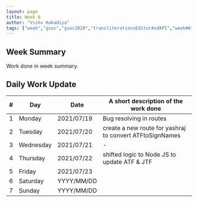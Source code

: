 ```yaml
---
layout: page
title: Week 6
author: "Vishv Kakadiya"
tags: ["week","gsoc","gsoc2020","transliterationsEditorAndAPI","week#6","eval#2"]
---
```


## Week Summary

 
Work done in week summary.

## Daily Work Update

|\#|Day|Date|A short description of the work done|  
|---	|---	|---	|---	|  
|1   	| Monday 	|   2021/07/19	| Bug resolving in routes |  
|2   	| Tuesday  	|   2021/07/20	| create a new route for yashraj to convert ATFtoSignNames	|  
|3   	| Wednesday  	|  2021/07/21 	| - |  
|4   	| Thursday  	|   2021/07/22	| shifted logic to Node JS to update ATF & JTF |  
|5   	| Friday  	|   2021/07/23	|  |  
|6   	| Saturday  	|   YYYY/MM/DD	| 	|  
|7   	| Sunday  	|   YYYY/MM/DD	|  |  

